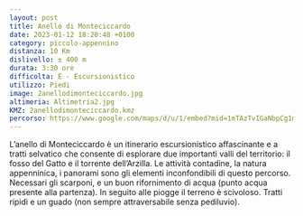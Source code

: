 ```yaml
---
layout: post
title: Anello di Monteciccardo
date: 2023-01-12 18:20:48 +0100
category: piccolo-appennino
distanza: 10 Km
dislivello:	± 400 m
durata:	3:30 ore
difficolta:	E - Escursionistico
utilizzo: Piedi
image: 2anellodimonteciccardo.jpg
altimeria: Altimetria2.jpg
KMZ: 2anellodimonteciccardo.kmz
percorso: https://www.google.com/maps/d/u/1/embed?mid=1mTAzTvIGaNbpCg1mwQq4XHBAYkE1LMA&ehbc=2E312F
---
```


L’anello di Monteciccardo è un itinerario escursionistico affascinante e a tratti selvatico che consente di esplorare due importanti valli del territorio: il fosso del Gatto e il torrente dell’Arzilla. Le attività contadine, la natura appenninica, i panorami sono gli elementi inconfondibili di questo percorso.
Necessari gli scarponi, e un buon rifornimento di acqua (punto acqua presente alla partenza). In seguito alle piogge il terreno è scivoloso. Tratti ripidi e un guado (non sempre attraversabile senza pediluvio). 